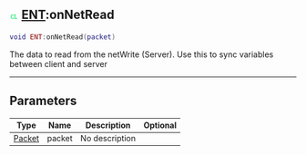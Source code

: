 ## ![client](../../.gitbook/assets/client.png) [ENT](./readme/ent.md):onNetRead

```lua
void ENT:onNetRead(packet)
```

The data to read from the netWrite (Server). Use this to sync variables between client and server

------
## Parameters

| Type   | Name | Description | Optional |
| ------ | ---- | ----------- | -------: |
| [Packet](./readme/packet.md) | packet | No description |  |

